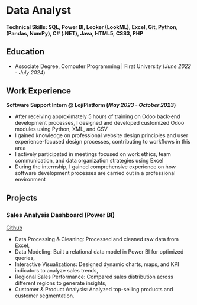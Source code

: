 # Data Analyst

#### Technical Skills: SQL, Power BI, Looker (LookML), Excel, Git, Python, (Pandas, NumPy), C# (.NET), Java, HTML5, CSS3, PHP

## Education
- Associate Degree, Computer Programming | Firat University (_June 2022 - July 2024_)

## Work Experience
**Software Support Intern @ LojiPlatform (_May 2023 - October 2023_)**
- After receiving approximately 5 hours of training on Odoo back-end development processes, I designed and developed customized Odoo modules using Python, XML, and CSV
- I gained knowledge on professional website design principles and user experience-focused design processes, contributing to workflows in this area
- I actively participated in meetings focused on work ethics, team communication, and data organization strategies using Excel
- During the internship, I gained comprehensive experience on how software development processes are carried out in a professional environment

## Projects
### Sales Analysis Dashboard (Power BI)
[Github](https://github.com/enskose/Power-BI-Analysis/tree/main)

- Data Processing & Cleaning: Processed and cleaned raw data from Excel, 
- Data Modeling: Built a relational data model in Power BI for optimized queries,
- Interactive Visualizations: Designed dynamic charts, maps, and KPI indicators to analyze sales trends, 
- Regional Sales Performance: Compared sales distribution across different regions to generate insights, 
- Customer & Product Analysis: Analyzed top-selling products and customer segmentation. 

